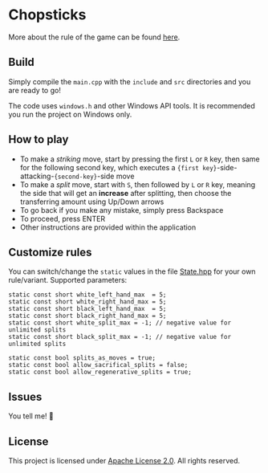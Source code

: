 # Chopsticks

More about the rule of the game can be found [here](https://en.wikipedia.org/wiki/Chopsticks_(hand_game)).

## Build

Simply compile the `main.cpp` with the `include` and `src` directories and you are ready to go!

The code uses `windows.h` and other Windows API tools. It is recommended you run the project on Windows only.

## How to play

- To make a *striking* move, start by pressing the first `L` or `R` key, then same for the following second key, which executes a `{first key}`-side-attacking-`{second-key}`-side move
- To make a *split* move, start with `S`, then followed by `L` or `R` key, meaning the side that will get an **increase** after splitting, then choose the transferring amount using Up/Down arrows
- To go back if you make any mistake, simply press Backspace
- To proceed, press ENTER
- Other instructions are provided within the application

## Customize rules

You can switch/change the `static` values in the file [State.hpp](include/State.hpp) for your own rule/variant. Supported parameters:

```
static const short white_left_hand_max  = 5;
static const short white_right_hand_max = 5;
static const short black_left_hand_max  = 5;
static const short black_right_hand_max = 5;
static const short white_split_max = -1; // negative value for unlimited splits
static const short black_split_max = -1; // negative value for unlimited splits

static const bool splits_as_moves = true;
static const bool allow_sacrifical_splits = false;
static const bool allow_regenerative_splits = true;
```

## Issues

You tell me! :slightly_smiling_face:

## License

This project is licensed under [Apache License 2.0](LICENSE). All rights reserved.
